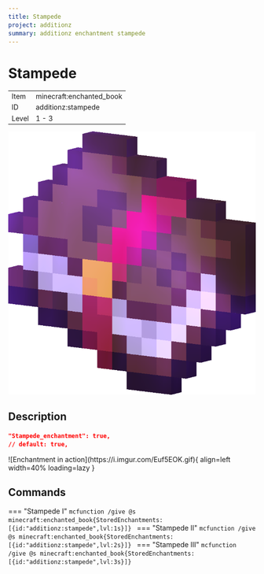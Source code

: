 ```yaml
---
title: Stampede
project: additionz
summary: additionz enchantment stampede
---
```

# Stampede
<div class="combi">
<div class="divthing">
<table class="tablething">
    <tbody>
        <tr>
            <td class="first-column">Item</td>
            <td class="second-column">minecraft:enchanted_book</td>
        </tr>
        <tr id="linear-top">
            <td class="first-column">ID</td>
            <td class="second-column">additionz:stampede</td>
        </tr>
        <tr id="linear-top">
            <td class="first-column">Level</td>
            <td class="second-column">1 - 3</td>
        </tr>
    </tbody>
</table>
</div>
<div class="div-img-center">
<img src="../../../../assets/additionz/enchantments/enchanted_book.png" loading="lazy" />
</div>
</div>

## Description

```json
"Stampede_enchantment": true,
// default: true,
```
<div class="result" markdown>
![Enchantment in action](https://i.imgur.com/Euf5EOK.gif){ align=left width=40% loading=lazy }
</div>

## Commands
=== "Stampede I"
    ```mcfunction
    /give @s minecraft:enchanted_book{StoredEnchantments:[{id:"additionz:stampede",lvl:1s}]}
    ```
=== "Stampede II"
    ```mcfunction
    /give @s minecraft:enchanted_book{StoredEnchantments:[{id:"additionz:stampede",lvl:2s}]}
    ```
=== "Stampede III"
    ```mcfunction
    /give @s minecraft:enchanted_book{StoredEnchantments:[{id:"additionz:stampede",lvl:3s}]}
    ```